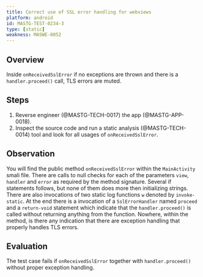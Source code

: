 ```yaml
---
title: Correct use of SSL error handling for webviews
platform: android
id: MASTG-TEST-0234-3
type: [static]
weakness: MASWE-0052
---
```


## Overview

Inside `onReceivedSslError` if no exceptions are thrown and there is a `handler.proceed()` call, TLS errors are muted.

## Steps

1. Reverse engineer (@MASTG-TECH-0017) the app (@MASTG-APP-0018).
2. Inspect the source code and run a static analysis (@MASTG-TECH-0014) tool and look for all usages of `onReceivedSslError`.

## Observation

You will find the public method `onReceivedSslError` within the `MainActivity` smali file. There are calls to null checks for each of the parameters `view`, `handler` and `error` as required by the method signature. Several if statements follows, but none of them does more then initializing strings. There are also invocations of two static log functions `w` denoted by `invoke-static`.
At the end there is a invocation of a `SslErrorHandler` named `proceed` and a `return-void` statement which indicate that the `handler.proceed()` is called without returning anything from the function. Nowhere, within the method, is there any indication that there are exception handling that properly handles TLS errors.

## Evaluation

The test case fails if `onReceivedSslError` together with `handler.proceed()` without proper exception handling.
